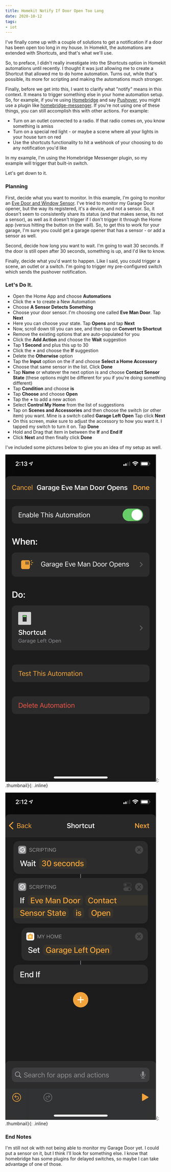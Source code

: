 ```yaml
---
title: Homekit Notify If Door Open Too Long
date: 2020-10-12
tags:
- iot
---
```

I've finally come up with a couple of solutions to get a notification if a door has been open too long in my house. In
Homekit, the automations are extended with Shortcuts, and that's what we'll use.

<!--more-->

So, to preface, I didn't really investigate into the Shortcuts option in Homekit automations until recently. I thought 
it was just allowing me to create a Shortcut that allowed me to do home automation.  Turns out, while that's possible,
its more for scripting and making the automations much stronger.

Finally, before we get into this, I want to clarify what "notify" means in this context.  It means to trigger something
else in your home automation setup.  So, for example, if you're using [Homebridge](https://homebridge.io/) and say [Pushover](https://pushover.net),
you might use a plugin like [homebridge-messenger](https://www.npmjs.com/package/homebridge-messenger).  If you're not using
one of these things, you can still accomplish this with other actions.  For example:

* Turn on an outlet connected to a radio. If that radio comes on, you know something is amiss
* Turn on a special red light - or maybe a scene where all your lights in your house turn on red
* Use the shortcuts functionality to hit a webhook of your choosing to do any notification you'd like

In my example, I'm using the Homebridge Messenger plugin, so my example will trigger that built-in switch.

Let's get down to it.

### Planning

First, decide what you want to monitor. In this example, I'm going to monitor an [Eve Door and Window Sensor](https://www.evehome.com/en-us/eve-door-window).  I've tried to monitor
my Garage Door opener, but the way its registered, it's a device, and not a sensor.  So, it doesn't seem to consistently share its status (and that makes sense, its not a sensor),
as well as it doesn't trigger if I don't trigger it through the Home app (versus hitting the button on the wall).  So, to get this to work for your garage,
I'm sure you could get a garage opener that has a sensor - or add a sensor as well.

Second, decide how long you want to wait.  I'm going to wait 30 seconds.  If the door is still open after 30 seconds, something is up, and I'd like to know.

Finally, decide what you'd want to happen. Like I said, you could trigger a scene, an outlet or a switch. I'm going to trigger my pre-configured switch which sends the pushover notification.

### Let's Do It.

* Open the Home App and choose **Automations**
* Click the **+** to create a New Automation
* Choose **A Sensor Detects Something**
* Choose your door sensor. I'm choosing one called **Eve Man Door**. Tap **Next**
* Here you can choose your state. Tap **Opens** and tap **Next**
* Now, scroll down till you can see, and then tap on **Convert to Shortcut**
* Remove the existing options that are auto-populated for you
* Click the **Add Action** and choose the **Wait** suggestion
* Tap **1 Second** and plus this up to 30
* Click the **+** and choose the **If** suggestion
* Delete the **Otherwise** option
* Tap the **Input** option on the if and choose **Select a Home Accessory**
* Choose that same sensor in the list. Click **Done**
* Tap **Name** or whatever the next option is and choose **Contact Sensor State** (these options might be different for you if you're doing something different)
* Tap **Condition** and choose **is**
* Tap **Choose** and choose **Open**
* Tap the **+** to add a new action
* Select **Control My Home** from the list of suggestions
* Tap on **Scenes and Accessories** and then choose the switch (or other item) you want. Mine is a switch called **Garage Left Open** Tap click **Next**
* On this screen, make sure to adjust the accessory to how you want it. I tapped my switch to turn it on. Tap **Done**
* Hold and Drag that item in between the **If** and **End If**
* Click **Next** and then finally click **Done**

I've included some pictures below to give you an idea of my setup as well.

[![Example image](/uploads/2020/homekit-shortcut-1.png)](/uploads/2020/homekit-shortcut-1.png){: .thumbnail}{: .inline}

[![Example image](/uploads/2020/homekit-shortcut-2.png)](/uploads/2020/homekit-shortcut-2.png){: .thumbnail}{: .inline}

### End Notes

I'm still not ok with not being able to monitor my Garage Door yet. I could put a sensor on it, but I think I'll look for something else. I know that homebridge
has some plugins for delayed switches, so maybe I can take advantage of one of those.